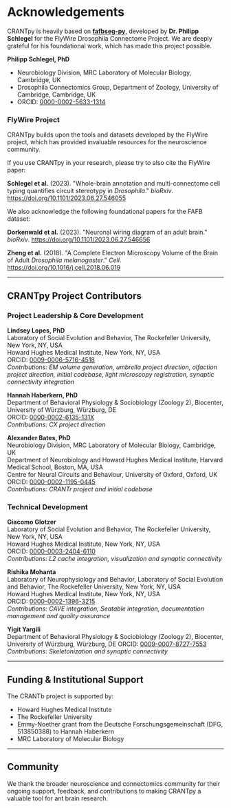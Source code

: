 # Acknowledgements

CRANTpy is heavily based on **[fafbseg-py](https://github.com/flyconnectome/fafbseg-py)**, developed by **Dr. Philipp Schlegel** for the FlyWire Drosophila Connectome Project. We are deeply grateful for his foundational work, which has made this project possible.

**Philipp Schlegel, PhD**

- Neurobiology Division, MRC Laboratory of Molecular Biology, Cambridge, UK
- Drosophila Connectomics Group, Department of Zoology, University of Cambridge, Cambridge, UK
- ORCID: [0000-0002-5633-1314](https://orcid.org/0000-0002-5633-1314)

### FlyWire Project

CRANTpy builds upon the tools and datasets developed by the FlyWire project, which has provided invaluable resources for the neuroscience community.

If you use CRANTpy in your research, please try to also cite the FlyWire paper:

**Schlegel et al.** (2023). "Whole-brain annotation and multi-connectome cell typing quantifies circuit stereotypy in *Drosophila*." *bioRxiv*. <https://doi.org/10.1101/2023.06.27.546055>

We also acknowledge the following foundational papers for the FAFB dataset:

**Dorkenwald et al.** (2023). "Neuronal wiring diagram of an adult brain." *bioRxiv*. <https://doi.org/10.1101/2023.06.27.546656>

**Zheng et al.** (2018). "A Complete Electron Microscopy Volume of the Brain of Adult *Drosophila melanogaster*." *Cell*. <https://doi.org/10.1016/j.cell.2018.06.019>

---

## CRANTpy Project Contributors

### Project Leadership & Core Development

**Lindsey Lopes, PhD**  
Laboratory of Social Evolution and Behavior, The Rockefeller University, New York, NY, USA  
Howard Hughes Medical Institute, New York, NY, USA  
ORCID: [0009-0006-5716-4518](https://orcid.org/0009-0006-5716-4518)  
*Contributions: EM volume generation, umbrella project direction, olfaction project direction, initial codebase, light microscopy registration, synaptic connectivity integration*

**Hannah Haberkern, PhD**  
Department of Behavioral Physiology & Sociobiology (Zoology 2), Biocenter, University of Würzburg, Würzburg, DE  
ORCID: [0000-0002-6135-131X](https://orcid.org/0000-0002-6135-131X)  
*Contributions: CX project direction*

**Alexander Bates, PhD**  
Neurobiology Division, MRC Laboratory of Molecular Biology, Cambridge, UK  
Department of Neurobiology and Howard Hughes Medical Institute, Harvard Medical School, Boston, MA, USA  
Centre for Neural Circuits and Behaviour, University of Oxford, Oxford, UK  
ORCID: [0000-0002-1195-0445](https://orcid.org/0000-0002-1195-0445)  
*Contributions: CRANTr project and initial codebase*

### Technical Development

**Giacomo Glotzer**  
Laboratory of Social Evolution and Behavior, The Rockefeller University, New York, NY, USA  
Howard Hughes Medical Institute, New York, NY, USA  
ORCID: [0000-0003-2404-6110](https://orcid.org/0000-0003-2404-6110)  
*Contributions: L2 cache integration, visualization and synaptic connectivity*

**Rishika Mohanta**  
Laboratory of Neurophysiology and Behavior, Laboratory of Social Evolution and Behavior, The Rockefeller University, New York, NY, USA  
Howard Hughes Medical Institute, New York, NY, USA  
ORCID: [0000-0002-1396-3215](https://orcid.org/0000-0002-1396-3215)  
*Contributions: CAVE integration, Seatable integration, documentation management and quality assurance*

**Yigit Yargili**  
Department of Behavioral Physiology & Sociobiology (Zoology 2), Biocenter, University of Würzburg, Würzburg, DE
ORCID: [0009-0007-8727-7553](https://orcid.org/0009-0007-8727-7553)  
*Contributions: Skeletonization and synaptic connectivity*

---

## Funding & Institutional Support

The CRANTb project is supported by:

- Howard Hughes Medical Institute
- The Rockefeller University
- Emmy-Noether grant from the Deutsche Forschungsgemeinschaft (DFG, 513850388) to Hannah Haberkern
- MRC Laboratory of Molecular Biology

---

## Community

We thank the broader neuroscience and connectomics community for their ongoing support, feedback, and contributions to making CRANTpy a valuable tool for ant brain research.
